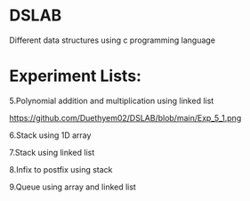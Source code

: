 # DSLAB 
Different data structures using c programming language 
# Experiment Lists: 
5.Polynomial addition and multiplication using linked list  

https://github.com/Duethyem02/DSLAB/blob/main/Exp_5_1.png 


6.Stack using 1D array 

7.Stack using linked list 

8.Infix to postfix using stack  

9.Queue using array and linked list
